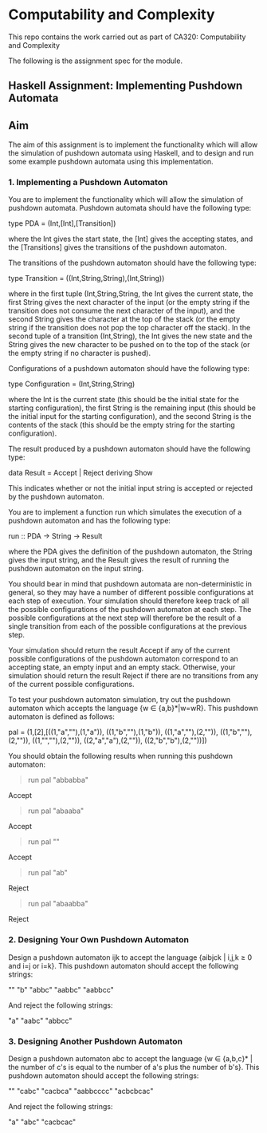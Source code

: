 # Computability and Complexity
This repo contains the work carried out as part of CA320: Computability and Complexity

The following is the assignment spec for the module.
 
## Haskell Assignment: Implementing Pushdown Automata
 
## Aim
 
The aim of this assignment is to implement the functionality which will allow the simulation of pushdown automata using Haskell, and to design and run some example pushdown automata using this implementation.
 
### 1. Implementing a Pushdown Automaton
 
You are to implement the functionality which will allow the simulation of pushdown automata. Pushdown automata should have the following type:
 
type PDA = (Int,[Int],[Transition])
 
where the Int gives the start state, the [Int] gives the accepting states, and the [Transitions] gives the transitions of the pushdown automaton.
 
The transitions of the pushdown automaton should have the following type:
 
type Transition = ((Int,String,String),(Int,String))
 
where in the first tuple (Int,String,String, the Int gives the current state, the first String gives the next character of the input (or the empty string if the transition does not consume the next character of the input), and the second String gives the character at the top of the stack (or the empty string if the transition does not pop the top character off the stack). In the second tuple of a transition (Int,String), the Int gives the new state and the String gives the new character to be pushed on to the top of the stack (or the empty string if no character is pushed).
 
Configurations of a pushdown automaton should have the following type:
 
type Configuration = (Int,String,String)
 
where the Int is the current state (this should be the initial state for the starting configuration), the first String is the remaining input (this should be the initial input for the starting configuration), and the second String is the contents of the stack (this should be the empty string for the starting configuration).
 
The result produced by a pushdown automaton should have the following type:
 
data Result = Accept | Reject deriving Show
 
This indicates whether or not the initial input string is accepted or rejected by the pushdown automaton.
 
You are to implement a function run which simulates the execution of a pushdown automaton and has the following type:
 
run :: PDA -> String -> Result
 
where the PDA gives the definition of the pushdown automaton, the String gives the input string, and the Result gives the result of running the pushdown automaton on the input string.
 
You should bear in mind that pushdown automata are non-deterministic in general, so they may have a number of different possible configurations at each step of execution. Your simulation should therefore keep track of all the possible configurations of the pushdown automaton at each step. The possible configurations at the next step will therefore be the result of a single transition from each of the possible configurations at the previous step.
 
Your simulation should return the result Accept if any of the current possible configurations of the pushdown automaton correspond to an accepting state, an empty input and an empty stack. Otherwise, your simulation should return the result Reject if there are no transitions from any of the current possible configurations.
 
To test your pushdown automaton simulation, try out the pushdown automaton which accepts the language {w ∈ {a,b}*|w=wR}. This pushdown automaton is defined as follows:
 
pal = (1,[2],[((1,"a",""),(1,"a")),
              ((1,"b",""),(1,"b")),
              ((1,"a",""),(2,"")),
              ((1,"b",""),(2,"")),
              ((1,"",""),(2,"")),
              ((2,"a","a"),(2,"")),
              ((2,"b","b"),(2,""))])
 
You should obtain the following results when running this pushdown automaton:
 
> run pal "abbabba"
 
Accept
 
> run pal "abaaba"
 
Accept
 
> run pal ""
 
Accept
 
> run pal "ab"
 
Reject
 
> run pal "abaabba"
 
Reject
 
### 2. Designing Your Own Pushdown Automaton
 
Design a pushdown automaton ijk to accept the language {aibjck | i,j,k ≥ 0 and i=j or i=k}. This pushdown automaton should accept the following strings:
 
""
"b"
"abbc"
"aabbc"
"aabbcc"
 
And reject the following strings:
 
"a"
"aabc"
"abbcc"
 
 
### 3. Designing Another Pushdown Automaton
 
Design a pushdown automaton abc to accept the language {w ∈ {a,b,c}* | the number of c's is equal to the number of a's plus the number of b's}. This pushdown automaton should accept the following strings:
 
""
"cabc"
"cacbca"
"aabbcccc"
"acbcbcac"
 
And reject the following strings:
 
"a"
"abc"
"cacbcac"
 
